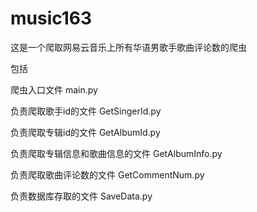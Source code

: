 # music163
这是一个爬取网易云音乐上所有华语男歌手歌曲评论数的爬虫

包括

爬虫入口文件 main.py

负责爬取歌手id的文件 GetSingerId.py

负责爬取专辑id的文件 GetAlbumId.py

负责爬取专辑信息和歌曲信息的文件 GetAlbumInfo.py

负责爬取歌曲评论数的文件 GetCommentNum.py

负责数据库存取的文件 SaveData.py
